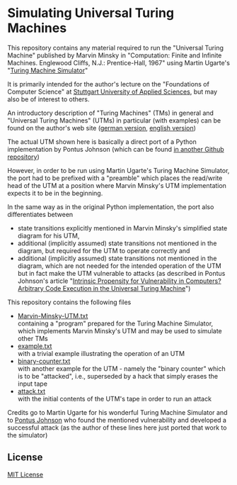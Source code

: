 # Simulating Universal Turing Machines #

This repository contains any material required to run the "Universal Turing Machine" published by Marvin Minsky in "Computation: Finite and Infinite Machines. Englewood Cliffs, N.J.: Prentice-Hall, 1967" using Martin Ugarte's "[Turing Machine Simulator](https://turingmachinesimulator.com/)"

It is primarily intended for the author's lecture on the "Foundations of Computer Science" at [Stuttgart University of Applied Sciences](https://www.hft-stuttgart.com/), but may also be of interest to others.

An introductory description of "Turing Machines" (TMs) in general and "Universal Turing Machines" (UTMs) in particular (with examples) can be found on the author's web site ([german version](https://rozek.de/Turing-Machine/index_de.html), [english version](https://rozek.de/Turing-Machine/index_en.html))

The actual UTM shown here is basically a direct port of a Python implementation by Pontus Johnson (which can be found [in another Github repository](https://github.com/intrinsic-propensity/turing-machine))

However, in order to be run using Martin Ugarte's Turing Machine Simulator, the port had to be prefixed with a "preamble" which places the read/write head of the UTM at a position where Marvin Minsky's UTM implementation expects it to be in the beginning.

In the same way as in the original Python implementation, the port also differentiates between

* state transitions explicitly mentioned in Marvin Minsky's simplified state diagram for his UTM,
* additional (implicitly assumed) state transitions not mentioned in the diagram, but required for the UTM to operate correctly and
* additional (implicitly assumed) state transitions not mentioned in the diagram, which are not needed for the intended operation of the UTM but in fact make the UTM vulnerable to attacks (as described in Pontus Johnson's article "[Intrinsic Propensity for Vulnerability in Computers? Arbitrary Code Execution in the Universal Turing Machine](https://arxiv.org/abs/2105.02124)")

This repository contains the following files

* [Marvin-Minsky-UTM.txt](Marvin-Minsky-UTM.txt)<br>
containing a "program" prepared for the Turing Machine Simulator, which implements Marvin Minsky's UTM and may be used to simulate other TMs
* [example.txt](example.txt)<br>
with a trivial example illustrating the operation of an UTM
* [binary-counter.txt](binary-counter.txt)<br>
with another example for the UTM - namely the "binary counter" which is to
be "attacked", i.e., superseded by a hack that simply erases the input tape
* [attack.txt](attack.txt)<br>
with the initial contents of the UTM's tape in order to run an attack

Credits go to Martin Ugarte for his wonderful Turing Machine Simulator and to [Pontus Johnson](https://www.kth.se/profile/pontusj) who found the mentioned vulnerability and developed a successful attack (as the author of these lines here just ported that work to the simulator)

## License ##

[MIT License](LICENSE.md)

